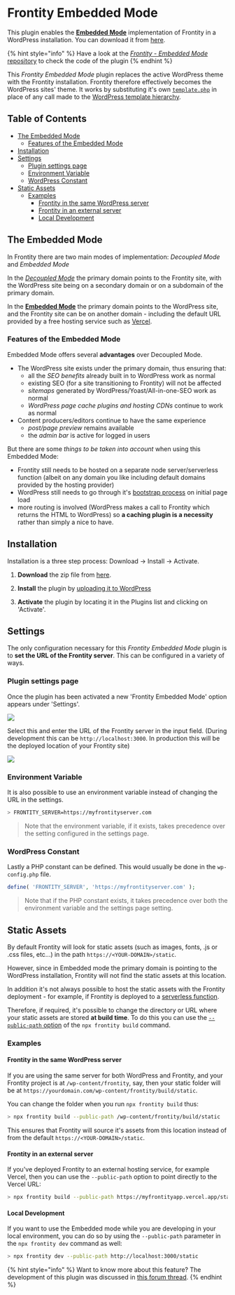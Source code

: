 # Frontity Embedded Mode

This plugin enables the **[Embedded Mode](https://docs.frontity.org/architecture/embedded-mode)** implementation of Frontity in a WordPress installation. You can download it from [here](https://github.com/frontity/frontity-embedded/archive/refs/heads/master.zip).

{% hint style="info" %}
Have a look at the [_Frontity - Embedded Mode_ repository](https://github.com/frontity/frontity-embedded) to check the code of the plugin
{% endhint %}

This _Frontity Embedded Mode_ plugin replaces the active WordPress theme with the Frontity installation. Frontity therefore effectively becomes the WordPress sites' theme. It works by substituting it's own [`template.php`](https://github.com/frontity/frontity-embedded/blob/master/includes/template.php) in place of any call made to the [WordPress template hierarchy](https://developer.wordpress.org/themes/basics/template-hierarchy/).

## Table of Contents

<!-- toc -->

- [The Embedded Mode](#the-embedded-mode)
  - [Features of the Embedded Mode](#features-of-the-embedded-mode)
- [Installation](#installation)
- [Settings](#settings)
  - [Plugin settings page](#plugin-settings-page)
  - [Environment Variable](#environment-variable)
  - [WordPress Constant](#wordpress-constant)
- [Static Assets](#static-assets)
  - [Examples](#examples)
    - [Frontity in the same WordPress server](#frontity-in-the-same-wordpress-server)
    - [Frontity in an external server](#frontity-in-an-external-server)
    - [Local Development](#local-development)

<!-- tocstop -->

## The Embedded Mode

In Frontity there are two main modes of implementation: _Decoupled Mode_ and _Embedded Mode_

In the _[Decoupled Mode](https://docs.frontity.org/architecture/decoupled-mode)_ the primary domain points to the Frontity site, with the WordPress site being on a secondary domain or on a subdomain of the primary domain.

In the **[Embedded Mode](https://docs.frontity.org/architecture/embedded-mode)** the primary domain points to the WordPress site, and the Frontity site can be on another domain - including the default URL provided by a free hosting service such as [Vercel](https://docs.frontity.org/deployment/deploy-using-vercel).

### Features of the Embedded Mode

Embedded Mode offers several **advantages** over Decoupled Mode.

- The WordPress site exists under the primary domain, thus ensuring that:
  - all the _SEO benefits_ already built in to WordPress work as normal
  - existing SEO (for a site transitioning to Frontity) will not be affected
  - _sitemaps_ generated by WordPress/Yoast/All-in-one-SEO work as normal
  - _WordPress page cache plugins and hosting CDNs_ continue to work as normal
- Content producers/editors continue to have the same experience
  - _post/page preview_ remains available
  - the _admin bar_ is active for logged in users

But there are some _things to be taken into account_ when using this Embedded Mode:

- Frontity still needs to be hosted on a separate node server/serverless function (albeit on any domain you like including default domains provided by the hosting provider)
- WordPress still needs to go through it's [bootstrap process](https://wordpress.tv/2017/06/22/alain-schlesser-demystifying-the-wordpress-bootstrap-process/) on initial page load
- more routing is involved (WordPress makes a call to Frontity which returns the HTML to WordPress) so **a caching plugin is a necessity** rather than simply a nice to have.

## Installation

Installation is a three step process: Download → Install → Activate.

1. **Download** the zip file from [here](https://github.com/frontity/frontity-embedded/archive/refs/heads/master.zip).

2. **Install** the plugin by [uploading it to WordPress](https://wordpress.org/support/article/managing-plugins/#manual-upload-via-wordpress-admin)

3. **Activate** the plugin by locating it in the Plugins list and clicking on 'Activate'.

## Settings

The only configuration necessary for this _Frontity Embedded Mode_ plugin is to **set the URL of the Frontity server**. This can be configured in a variety of ways.

### Plugin settings page

Once the plugin has been activated a new 'Frontity Embedded Mode' option appears under 'Settings'.

![](../.gitbook/assets/embedded-mode-img01.png)

Select this and enter the URL of the Frontity server in the input field. (During development this can be `http://localhost:3000`. In production this will be the deployed location of your Frontity site)

![](../.gitbook/assets/embedded-mode-img02.png)

### Environment Variable

It is also possible to use an environment variable instead of changing the URL in the settings.

```bash
> FRONTITY_SERVER=https://myfrontityserver.com
```

> Note that the environment variable, if it exists, takes precedence over the setting configured in the settings page.

### WordPress Constant

Lastly a PHP constant can be defined. This would usually be done in the `wp-config.php` file.

```php
define( 'FRONTITY_SERVER', 'https://myfrontityserver.com' );
```

> Note that if the PHP constant exists, it takes precedence over both the environment variable and the settings page setting.

## Static Assets

By default Frontity will look for static assets (such as images, fonts, .js or .css files, etc...) in the path `https://<YOUR-DOMAIN>/static`.

However, since in Embedded mode the primary domain is pointing to the WordPress installation, Frontity will not find the static assets at this location.

In addition it's not always possible to host the static assets with the Frontity deployment - for example, if Frontity is deployed to a [serverless function](https://www.pubnub.com/blog/what-is-a-serverless-function/).

Therefore, if required, it's possible to change the directory or URL where your static assets are stored **at build time**. To do this you can use the [`--public-path` option](https://api.frontity.org/frontity-cli/build-commands/build#the-public-path-option) of the `npx frontity build` command.

### Examples

#### Frontity in the same WordPress server

If you are using the same server for both WordPress and Frontity, and your Frontity project is at `/wp-content/frontity`, say, then your static folder will be at `https://yourdomain.com/wp-content/frontity/build/static`.

You can change the folder when you run `npx frontity build` thus:

```bash
> npx frontity build --public-path /wp-content/frontity/build/static
```

This ensures that Frontity will source it's assets from this location instead of from the default `https://<YOUR-DOMAIN>/static`.

#### Frontity in an external server

If you've deployed Frontity to an external hosting service, for example Vercel, then you can use the `--public-path` option to point directly to the Vercel URL:

```bash
> npx frontity build --public-path https://myfrontityapp.vercel.app/static
```

#### Local Development

If you want to use the Embedded mode while you are developing in your local environment, you can do so by using the `--public-path` parameter in the `npx frontity dev` command as well:

```bash
> npx frontity dev --public-path http://localhost:3000/static
```

{% hint style="info" %}
Want to know more about this feature? The development of this plugin was discussed in [this forum thread](https://community.frontity.org/t/embedded-mode/1432).
{% endhint %}
